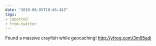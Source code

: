 ```yaml
---
date: "2010-08-05T18:46:44Z"
tags:
- imported
- from-twitter
---
```

Found a massive crayfish while geocaching\!  http://yfrog.com/3m95adj
